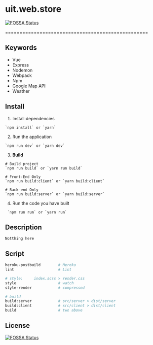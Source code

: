 # uit.web.store
[![FOSSA Status](https://app.fossa.io/api/projects/git%2Bgithub.com%2Fphamhongphuc%2Fuit.web.store.svg?type=shield)](https://app.fossa.io/projects/git%2Bgithub.com%2Fphamhongphuc%2Fuit.web.store?ref=badge_shield)


==================================================

## Keywords

*   Vue
*   Express
*   Nodemon
*   Webpack
*   Npm
*   Google Map API
*   Weather

## Install

1.  Install dependencies

```
`npm install` or `yarn`
```

2.  Run the application

```
`npm run dev` or `yarn dev`
```

3.  **Build**

```
# Build project
`npm run build` or `yarn run build`
```

```
# Front-End Only
`npm run build:client` or `yarn build:client`
```

```
# Back-end Only
`npm run build:server` or `yarn build:server`
```

4.  Run the code you have built

```
 `npm run run` or `yarn run`
```

## Description

```
Notthing here
```

## Script

```bash
heroku-postbuild        # Heroku
lint                    # Lint

# style:     index.scss > render.css
style                   # watch
style-render            # compressed

# build
build:server            # src/server > dist/server
build:client            # src/client > dist/client
build                   # two above 
```


## License
[![FOSSA Status](https://app.fossa.io/api/projects/git%2Bgithub.com%2Fphamhongphuc%2Fuit.web.store.svg?type=large)](https://app.fossa.io/projects/git%2Bgithub.com%2Fphamhongphuc%2Fuit.web.store?ref=badge_large)